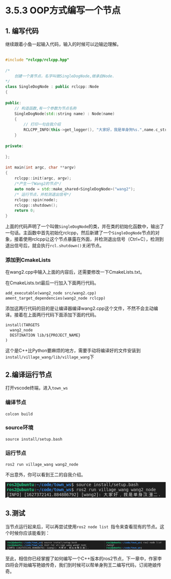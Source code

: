 # 3.5.3 OOP方式编写一个节点

## 1. 编写代码

继续跟着小鱼一起输入代码，输入的时候可以边输边理解。

```cpp

#include "rclcpp/rclcpp.hpp"

/*
    创建一个类节点，名字叫做SingleDogNode,继承自Node.
*/
class SingleDogNode : public rclcpp::Node
{

public:
    // 构造函数,有一个参数为节点名称
    SingleDogNode(std::string name) : Node(name)
    {
        // 打印一句自我介绍
        RCLCPP_INFO(this->get_logger(), "大家好，我是单身狗%s.",name.c_str());
    }

private:
   
};

int main(int argc, char **argv)
{
    rclcpp::init(argc, argv);
    /*产生一个Wang2的节点*/
    auto node = std::make_shared<SingleDogNode>("wang2");
    /* 运行节点，并检测退出信号*/
    rclcpp::spin(node);
    rclcpp::shutdown();
    return 0;
}
```

上面的代码声明了一个叫做`SingleDogNode`的类，并在类的初始化函数中，输出了一句话。主函数中首先初始化rclcpp，然后新建了一个`SingleDogNode`节点的对象，接着使用rclcpp让这个节点暴露在外面，并检测退出信号（Ctrl+C），检测到退出信号后，就会执行`rcl.shutdown()`关闭节点。

### 添加到CmakeLists

在wang2.cpp中输入上面的内容后，还需要修改一下CmakeLists.txt。

在CmakeLists.txt最后一行加入下面两行代码。

```
add_executable(wang2_node src/wang2.cpp)
ament_target_dependencies(wang2_node rclcpp)
```



添加这两行代码的目的是让编译器编译wang2.cpp这个文件，不然不会主动编译。接着在上面两行代码下面添加下面的代码。

```
install(TARGETS
  wang2_node
  DESTINATION lib/${PROJECT_NAME}
)
```

这个是C++比Python要麻烦的地方，需要手动将编译好的文件安装到`install/village_wang/lib/village_wang`下

## 2.编译运行节点

打开vscode终端，进入`town_ws`

### 编译节点

```
colcon build
```

### source环境

```
source install/setup.bash
```

### 运行节点

```
ros2 run village_wang wang2_node
```

不出意外，你可以看到王二的自我介绍。

![image-20210727204912006](3.6.3OOP方式编写一个节点/imgs/image-20210727204912006.png)



## 3.测试

当节点运行起来后，可以再尝试使用`ros2 node list `指令来查看现有的节点。这个时候你应该能看到：

![image-20210727205020561](3.6.3OOP方式编写一个节点/imgs/image-20210727205020561.png)



至此，相信你已经掌握了如何编写一个C++版本的ros2节点，下一章中，作家李四将会开始编写艳娘传奇，我们到时候可以帮单身狗王二编写代码，订阅艳娘传奇。


